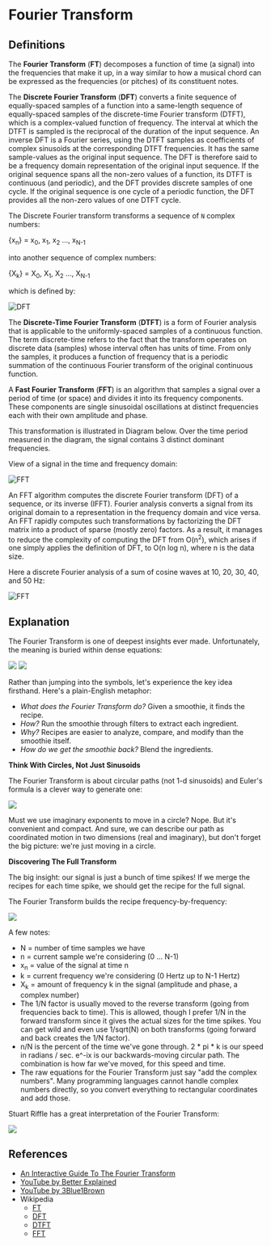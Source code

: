 # Fourier Transform

## Definitions

The **Fourier Transform** (**FT**) decomposes a function of time (a signal) into 
the frequencies that make it up, in a way similar to how a musical chord can be 
expressed as the frequencies (or pitches) of its constituent notes.

The **Discrete Fourier Transform** (**DFT**) converts a finite sequence of 
equally-spaced samples of a function into a same-length sequence of 
equally-spaced samples of the discrete-time Fourier transform (DTFT), which is a 
complex-valued function of frequency. The interval at which the DTFT is sampled 
is the reciprocal of the duration of the input sequence. An inverse DFT is a 
Fourier series, using the DTFT samples as coefficients of complex sinusoids at 
the corresponding DTFT frequencies. It has the same sample-values as the original 
input sequence. The DFT is therefore said to be a frequency domain representation 
of the original input sequence. If the original sequence spans all the non-zero 
values of a function, its DTFT is continuous (and periodic), and the DFT provides 
discrete samples of one cycle. If the original sequence is one cycle of a periodic 
function, the DFT provides all the non-zero values of one DTFT cycle.

The Discrete Fourier transform transforms a sequence of `N` complex numbers:
  
{x<sub>n</sub>} = x<sub>0</sub>, x<sub>1</sub>, x<sub>2</sub> ..., x<sub>N-1</sub>

into another sequence of complex numbers:

{X<sub>k</sub>} = X<sub>0</sub>, X<sub>1</sub>, X<sub>2</sub> ..., X<sub>N-1</sub>

which is defined by:

![DFT](https://wikimedia.org/api/rest_v1/media/math/render/svg/1af0a78dc50bbf118ab6bd4c4dcc3c4ff8502223)

The **Discrete-Time Fourier Transform** (**DTFT**) is a form of Fourier analysis 
that is applicable to the uniformly-spaced samples of a continuous function. The 
term discrete-time refers to the fact that the transform operates on discrete data
(samples) whose interval often has units of time. From only the samples, it 
produces a function of frequency that is a periodic summation of the continuous 
Fourier transform of the original continuous function.

A **Fast Fourier Transform** (**FFT**) is an algorithm that samples a signal over
a period of time (or space) and divides it into its frequency components. These 
components are single sinusoidal oscillations at distinct frequencies each with 
their own amplitude and phase.

This transformation is illustrated in Diagram below. Over the time period measured
in the diagram, the signal contains 3 distinct dominant frequencies.

View of a signal in the time and frequency domain:

![FFT](https://upload.wikimedia.org/wikipedia/commons/6/61/FFT-Time-Frequency-View.png)

An FFT algorithm computes the discrete Fourier transform (DFT) of a sequence, or 
its inverse (IFFT). Fourier analysis converts a signal from its original domain 
to a representation in the frequency domain and vice versa. An FFT rapidly 
computes such transformations by factorizing the DFT matrix into a product of 
sparse (mostly zero) factors. As a result, it manages to reduce the complexity of 
computing the DFT from O(n<sup>2</sup>), which arises if one simply applies the 
definition of DFT, to O(n log n), where n is the data size.

Here a discrete Fourier analysis of a sum of cosine waves at 10, 20, 30, 40, 
and 50 Hz:

![FFT](https://upload.wikimedia.org/wikipedia/commons/6/64/FFT_of_Cosine_Summation_Function.png)

## Explanation

The Fourier Transform is one of deepest insights ever made. Unfortunately, the 
meaning is buried within dense equations:

![](https://betterexplained.com/wp-content/plugins/wp-latexrender/pictures/45c088dbb767150fc0bacfeb49dd49e5.png)
![](https://betterexplained.com/wp-content/plugins/wp-latexrender/pictures/faeb9c5bf2e60add63ae4a70b293c7b4.png)

Rather than jumping into the symbols, let's experience the key idea firsthand. Here's a plain-English metaphor:

- *What does the Fourier Transform do?* Given a smoothie, it finds the recipe.
- *How?* Run the smoothie through filters to extract each ingredient.
- *Why?* Recipes are easier to analyze, compare, and modify than the smoothie itself.
- *How do we get the smoothie back?* Blend the ingredients.

**Think With Circles, Not Just Sinusoids**

The Fourier Transform is about circular paths (not 1-d sinusoids) and Euler's 
formula is a clever way to generate one:

![](https://betterexplained.com/wp-content/uploads/euler/equal_paths.png)

Must we use imaginary exponents to move in a circle? Nope. But it's convenient
and compact. And sure, we can describe our path as coordinated motion in two 
dimensions (real and imaginary), but don't forget the big picture: we're just 
moving in a circle.

**Discovering The Full Transform**

The big insight: our signal is just a bunch of time spikes! If we merge the 
recipes for each time spike, we should get the recipe for the full signal.

The Fourier Transform builds the recipe frequency-by-frequency:

![](https://betterexplained.com/wp-content/uploads/images/fourier-explained-20121219-224649.png)

A few notes:

- N = number of time samples we have
- n = current sample we're considering (0 ... N-1)
- x<sub>n</sub> = value of the signal at time n
- k = current frequency we're considering (0 Hertz up to N-1 Hertz)
- X<sub>k</sub> = amount of frequency k in the signal (amplitude and phase, a complex number)
- The 1/N factor is usually moved to the reverse transform (going from frequencies back to time). This is allowed, though I prefer 1/N in the forward transform since it gives the actual sizes for the time spikes. You can get wild and even use 1/sqrt(N) on both transforms (going forward and back creates the 1/N factor).
- n/N is the percent of the time we've gone through. 2 * pi * k is our speed in radians / sec. e^-ix is our backwards-moving circular path. The combination is how far we've moved, for this speed and time.
- The raw equations for the Fourier Transform just say "add the complex numbers". Many programming languages cannot handle complex numbers directly, so you convert everything to rectangular coordinates and add those.

Stuart Riffle has a great interpretation of the Fourier Transform:

![](https://betterexplained.com/wp-content/uploads/images/DerivedDFT.png)

## References

- [An Interactive Guide To The Fourier Transform](https://betterexplained.com/articles/an-interactive-guide-to-the-fourier-transform/)
- [YouTube by Better Explained](https://www.youtube.com/watch?v=iN0VG9N2q0U&t=0s&index=77&list=PLLXdhg_r2hKA7DPDsunoDZ-Z769jWn4R8)
- [YouTube by 3Blue1Brown](https://www.youtube.com/watch?v=spUNpyF58BY&t=0s&index=76&list=PLLXdhg_r2hKA7DPDsunoDZ-Z769jWn4R8)
- Wikipedia
  - [FT](https://en.wikipedia.org/wiki/Fourier_transform)
  - [DFT](https://www.wikiwand.com/en/Discrete_Fourier_transform)
  - [DTFT](https://en.wikipedia.org/wiki/Discrete-time_Fourier_transform)
  - [FFT](https://www.wikiwand.com/en/Fast_Fourier_transform)
